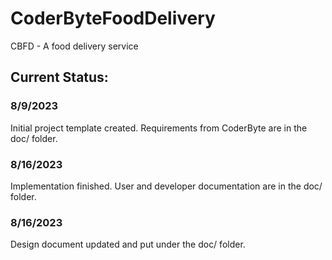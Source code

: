 # CoderByteFoodDelivery
CBFD - A food delivery service

## Current Status:

### 8/9/2023
Initial project template created.  Requirements from CoderByte are in the doc/ folder.

### 8/16/2023
Implementation finished.  User and developer documentation are in the doc/ folder.

### 8/16/2023
Design document updated and put under the doc/ folder.
